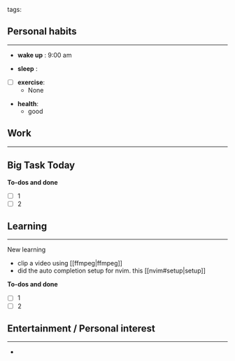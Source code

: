 tags: 
## Personal habits
--- 

- **wake up** : 9:00 am

- **sleep** :

- [ ] **exercise**:
	- None

-  **health**: 
	- good



## Work
---

Big Task Today 
- 


**To-dos and done**
- [ ] 1
- [ ] 2

## Learning
--- 

New learning
-  clip a video using [[ffmpeg|ffmpeg]]
- did the auto completion setup for nvim. this  [[nvim#setup|setup]]


**To-dos and done**
- [ ] 1
- [ ] 2
## Entertainment / Personal interest
---
- 
